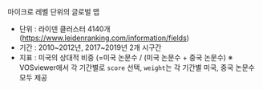 마이크로 레벨 단위의 글로벌 맵 
 - 단위 : 라이덴 클러스터 4140개 (https://www.leidenranking.com/information/fields)
 - 기간 : 2010~2012년, 2017~2019년 2개 시구간
 - 지표 : 미국의 상대적 비중 (=미국 논문수 / (미국 논문수 + 중국 논문수)
         ※ VOSviewer에서 각 기간별로 `score` 선택, `weight`는 각 기간별 미국, 중국 논문수 모두 제공
